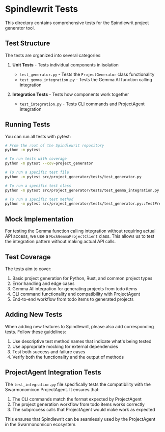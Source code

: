 # Spindlewrit Tests

This directory contains comprehensive tests for the Spindlewrit project generator tool.

## Test Structure

The tests are organized into several categories:

1. **Unit Tests** - Tests individual components in isolation
   - `test_generator.py` - Tests the `ProjectGenerator` class functionality
   - `test_gemma_integration.py` - Tests the Gemma AI function calling integration

2. **Integration Tests** - Tests how components work together
   - `test_integration.py` - Tests CLI commands and ProjectAgent integration

## Running Tests

You can run all tests with pytest:

```bash
# From the root of the Spindlewrit repository
python -m pytest

# To run tests with coverage
python -m pytest --cov=project_generator

# To run a specific test file
python -m pytest src/project_generator/tests/test_generator.py

# To run a specific test class
python -m pytest src/project_generator/tests/test_gemma_integration.py::TestGemmaProjectClient

# To run a specific test method
python -m pytest src/project_generator/tests/test_generator.py::TestProjectGenerator::test_python_project_generation
```

## Mock Implementation

For testing the Gemma function calling integration without requiring actual API access, we use a `MockGemmaProjectClient` class. This allows us to test the integration pattern without making actual API calls.

## Test Coverage

The tests aim to cover:

1. Basic project generation for Python, Rust, and common project types
2. Error handling and edge cases
3. Gemma AI integration for generating projects from todo items
4. CLI command functionality and compatibility with ProjectAgent
5. End-to-end workflow from todo items to generated projects

## Adding New Tests

When adding new features to Spindlewrit, please also add corresponding tests. Follow these guidelines:

1. Use descriptive test method names that indicate what's being tested
2. Use appropriate mocking for external dependencies
3. Test both success and failure cases
4. Verify both the functionality and the output of methods

## ProjectAgent Integration Tests

The `test_integration.py` file specifically tests the compatibility with the Swarmonomicon ProjectAgent. It ensures that:

1. The CLI commands match the format expected by ProjectAgent
2. The project generation workflow from todo items works correctly
3. The subprocess calls that ProjectAgent would make work as expected

This ensures that Spindlewrit can be seamlessly used by the ProjectAgent in the Swarmonomicon ecosystem. 
